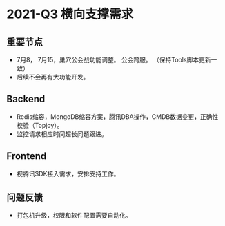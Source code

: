 # 2021-Q3 横向支撑需求

## 重要节点

* 7月8， 7月15，巢穴公会战功能调整。 公会跨服。 （保持Tools脚本更新一致）
* 后续不会再有大功能开发。

## Backend

* Redis缩容，MongoDB缩容方案，腾讯DBA操作，CMDB数据变更，正确性校验（Topjoy）。
* 监控请求相应时间超长问题跟进。

## Frontend

* 视腾讯SDK接入需求，安排支持工作。

## 问题反馈

* 打包机升级，权限和软件配置需要自动化。
